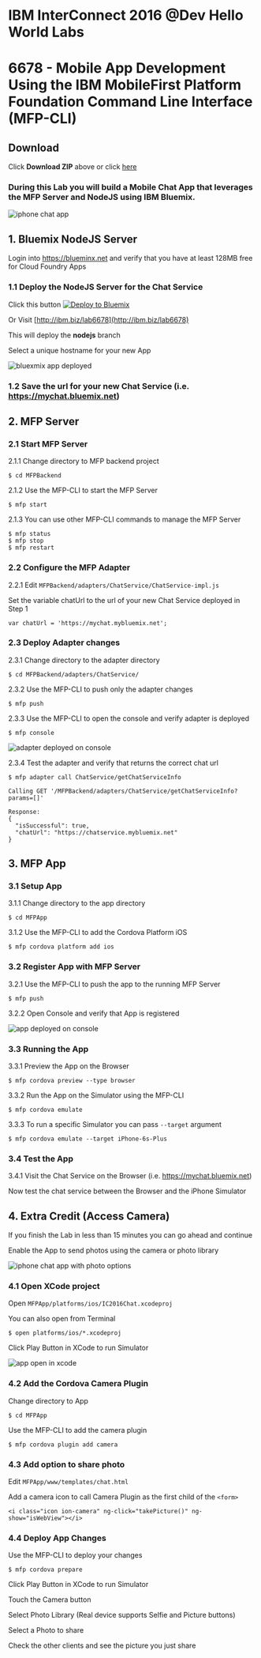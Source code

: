 # IBM InterConnect 2016 @Dev Hello World Labs
# 6678 - Mobile App Development Using the IBM MobileFirst Platform Foundation Command Line Interface (MFP-CLI)

## Download
Click **Download ZIP** above or click [here](https://github.com/csantanapr/IC2016-MFP-Hello-Lab/archive/master.zip)

### During this Lab you will build a Mobile Chat App that leverages the MFP Server and NodeJS using IBM Bluemix.

![iphone chat app](/README-img/iphone.png)

## 1. Bluemix NodeJS Server

Login into https://blueminx.net and verify that you have at least 128MB free for Cloud Foundry Apps

### 1.1 Deploy the NodeJS Server for the Chat Service

Click this button [![Deploy to Bluemix](https://bluemix.net/deploy/button.png)](https://bluemix.net/deploy?repository=https://github.com/csantanapr/IC2016-MFP-Hello-Lab&branch=nodejs)

Or Visit [http://ibm.biz/lab6678](http://ibm.biz/lab6678)

This will deploy the **nodejs** branch

Select a unique hostname for your new App

![bluexmix app deployed](/README-img/bluemix-deploy.png)

### 1.2 Save the url for your new Chat Service (i.e. https://mychat.bluemix.net)

## 2. MFP Server

### 2.1 Start MFP Server

2.1.1 Change directory to MFP backend project

    $ cd MFPBackend
    
2.1.2 Use the MFP-CLI to start the MFP Server

    $ mfp start
    
2.1.3 You can use other MFP-CLI commands to manage the MFP Server

    $ mfp status
    $ mfp stop
    $ mfp restart

### 2.2 Configure the MFP Adapter
2.2.1 Edit `MFPBackend/adapters/ChatService/ChatService-impl.js`

Set the variable chatUrl to the url of your new Chat Service deployed in Step 1

    var chatUrl = 'https://mychat.mybluemix.net';

### 2.3  Deploy Adapter changes

2.3.1 Change directory to the adapter directory

    $ cd MFPBackend/adapters/ChatService/

2.3.2 Use the MFP-CLI to push only the adapter changes

    $ mfp push

2.3.3 Use the MFP-CLI to open the console and verify adapter is deployed

    $ mfp console

![adapter deployed on console](/README-img/console-adapter.png)
    
2.3.4 Test the adapter and verify that returns the correct chat url

    $ mfp adapter call ChatService/getChatServiceInfo

    Calling GET '/MFPBackend/adapters/ChatService/getChatServiceInfo?params=[]'

    Response:
    {
      "isSuccessful": true,
      "chatUrl": "https://chatservice.mybluemix.net"
    }

## 3. MFP App

### 3.1 Setup App
3.1.1 Change directory to the app directory

    $ cd MFPApp

3.1.2 Use the MFP-CLI to add the Cordova Platform iOS

    $ mfp cordova platform add ios

### 3.2 Register App with MFP Server
3.2.1 Use the MFP-CLI to push the app to the running MFP Server

    $ mfp push

3.2.2 Open Console and verify that App is registered

![app deployed on console](/README-img/console-app.png)

### 3.3 Running the App
3.3.1 Preview the App on the Browser

    $ mfp cordova preview --type browser

3.3.2 Run the App on the Simulator using the MFP-CLI

    $ mfp cordova emulate
    
3.3.3 To run a specific Simulator you can pass `--target` argument

    $ mfp cordova emulate --target iPhone-6s-Plus  


### 3.4 Test the App

3.4.1 Visit the Chat Service on the Browser (i.e. https://mychat.bluemix.net)

Now test the chat service between the Browser and the iPhone Simulator


## 4. Extra Credit (Access Camera)

If you finish the Lab in less than 15 minutes you can go ahead and continue

Enable the App to send photos using the camera or photo library

![iphone chat app with photo options](/README-img/iphone-extra.png)

### 4.1 Open XCode project

Open `MFPApp/platforms/ios/IC2016Chat.xcodeproj`

You can also open from Terminal

    $ open platforms/ios/*.xcodeproj

Click Play Button in XCode to run Simulator

![app open in xcode](/README-img/xcode.png)

### 4.2 Add the Cordova Camera Plugin

Change directory to App

    $ cd MFPApp

Use the MFP-CLI to add the camera plugin

    $ mfp cordova plugin add camera

### 4.3 Add option to share photo

Edit `MFPApp/www/templates/chat.html`

Add a camera icon to call Camera Plugin as the first child of the `<form>`

    <i class="icon ion-camera" ng-click="takePicture()" ng-show="isWebView"></i>
   
### 4.4 Deploy App Changes

Use the MFP-CLI to deploy your changes


    $ mfp cordova prepare

Click Play Button in XCode to run Simulator

Touch the Camera button 

Select Photo Library (Real device supports Selfie and Picture buttons)

Select a Photo to share

Check the other clients and see the picture you just share 


